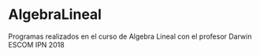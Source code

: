 # AlgebraLineal
Programas realizados en el curso de Algebra Lineal con el profesor Darwin ESCOM IPN 2018
